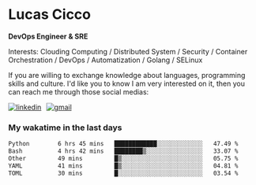 # Lucas Cicco

**DevOps Engineer & SRE**

Interests: Clouding Computing / Distributed System / Security / Container Orchestration / DevOps / Automatization / Golang / SELinux

If you are willing to exchange knowledge about languages, programming skills and culture. I'd like you to know I am very interested on it, then you can reach me through those social medias:

<div style="display: flex; align-items: center; gap: 10px;">
  <a href="https://www.linkedin.com/in/lucas-vitor-de-cicco" target="_blank">
    <img
      src="https://img.shields.io/badge/-LinkedIn-%230077B5?style=for-the-badge&logo=linkedin&logoColor=white"
      alt="linkedin"
      target="_blank" 
    />
  </a>
  <a href="mailto:lucasvitorx1@gmail.com">
      <img
        src="https://img.shields.io/badge/-Gmail-%23333?style=for-the-badge&logo=gmail&logoColor=white"
        alt="gmail"
        target="_blank"
      />
  </a>
</div>

### My wakatime in the last days

<!--START_SECTION:waka-->

```txt
Python        6 hrs 45 mins   ████████████░░░░░░░░░░░░░   47.49 %
Bash          4 hrs 42 mins   ████████▒░░░░░░░░░░░░░░░░   33.07 %
Other         49 mins         █▒░░░░░░░░░░░░░░░░░░░░░░░   05.75 %
YAML          41 mins         █▒░░░░░░░░░░░░░░░░░░░░░░░   04.81 %
TOML          30 mins         █░░░░░░░░░░░░░░░░░░░░░░░░   03.54 %
```

<!--END_SECTION:waka-->
